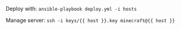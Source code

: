 Deploy with:
`ansible-playbook deploy.yml -i hosts`

Manage server:
`ssh -i keys/{{ host }}.key minecraft@{{ host }}`

